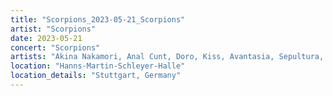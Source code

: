 ```yaml
---
title: "Scorpions_2023-05-21_Scorpions"
artist: "Scorpions"
date: 2023-05-21
concert: "Scorpions"
artists: "Akina Nakamori, Anal Cunt, Doro, Kiss, Avantasia, Sepultura, Helloween, Scorpions, Thundermother, Deep Purple, Burger King, Candlemass"
location: "Hanns-Martin-Schleyer-Halle"
location_details: "Stuttgart, Germany"
---
```

